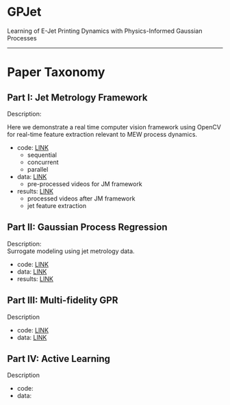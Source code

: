# GPJet

Learning of E-Jet Printing Dynamics with Physics-Informed Gaussian Processes

<hr>

# Paper Taxonomy

## Part I: Jet Metrology Framework

Description:<br>

Here we demonstrate a real time computer vision framework using OpenCV for 
real-time feature extraction relevant to MEW process dynamics.

- code: [LINK](jet-metrology/code)
    - sequential
    - concurrent 
    - parallel
- data: [LINK](https://drive.google.com/drive/folders/1T5KFV0BZIe3SvaFVtMDVANbrJmCn5hfI?usp=sharing)
    - pre-processed videos for JM framework 
- results: [LINK](https://drive.google.com/drive/folders/1Dl1Jc7Z1xCP-lMfqmkhcrHiPVb4ccRSV?usp=sharing)
    - processed videos after JM framework
    - jet feature extraction
  
## Part II: Gaussian Process Regression

Description:<br>
Surrogate modeling using jet metrology data.

- code: [LINK](gpr/code) 
- data: [LINK](gpr/data)
- results: [LINK](gpr/results)

## Part III: Multi-fidelity GPR

Description

- code: [LINK](mf-gpr/code)
- data: [LINK](mf-gpr/data)

## Part IV: Active Learning

Description

- code: 
- data:
